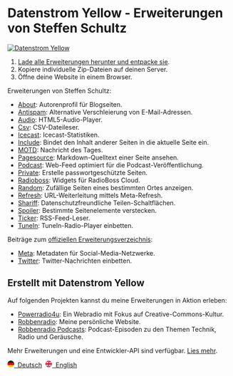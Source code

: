 Datenstrom Yellow - Erweiterungen von Steffen Schultz
=====================================================
[![Datenstrom Yellow](https://raw.githubusercontent.com/datenstrom/yellow-extensions/master/features/help/datenstrom-yellow-de.jpg)](https://datenstrom.se/de/yellow/)

1. [Lade alle Erweiterungen herunter und entpacke sie](https://github.com/schulle4u/yellow-extensions-schulle4u/archive/master.zip).  
2. Kopiere individuelle Zip-Dateien auf deinen Server.  
3. Öffne deine Website in einem Browser.

Erweiterungen von Steffen Schultz:

* [About](https://github.com/schulle4u/yellow-extensions-schulle4u/tree/master/about/README-de.md): 
  Autorenprofil für Blogseiten.
* [Antispam](https://github.com/schulle4u/yellow-extensions-schulle4u/tree/master/antispam/README-de.md): 
  Alternative Verschleierung von E-Mail-Adressen.
* [Audio](https://github.com/schulle4u/yellow-extensions-schulle4u/tree/master/audio/README-de.md): 
  HTML5-Audio-Player.
* [Csv](https://github.com/schulle4u/yellow-extensions-schulle4u/tree/master/csv/README-de.md): 
  CSV-Dateileser.
* [Icecast](https://github.com/schulle4u/yellow-extensions-schulle4u/tree/master/icecast/README-de.md): 
  Icecast-Statistiken.
* [Include](https://github.com/schulle4u/yellow-extensions-schulle4u/tree/master/include/README-de.md): 
  Bindet den Inhalt anderer Seiten in die aktuelle Seite ein.
* [MOTD](https://github.com/schulle4u/yellow-extensions-schulle4u/tree/master/motd/README-de.md): 
  Nachricht des Tages.
* [Pagesource](https://github.com/schulle4u/yellow-extensions-schulle4u/tree/master/pagesource): 
  Markdown-Quelltext einer Seite ansehen.
* [Podcast](https://github.com/schulle4u/yellow-extensions-schulle4u/tree/master/podcast/README-de.md): 
  Web-Feed optimiert für die Podcast-Veröffentlichung.
* [Private](https://github.com/schulle4u/yellow-extensions-schulle4u/tree/master/private/README-de.md): 
  Erstelle passwortgeschützte Seiten.
* [Radioboss](https://github.com/schulle4u/yellow-extensions-schulle4u/tree/master/radioboss/README-de.md): 
  Widgets für RadioBoss Cloud.
* [Random](https://github.com/schulle4u/yellow-extensions-schulle4u/tree/master/random/README-de.md): 
  Zufällige Seiten eines bestimmten Ortes anzeigen.
* [Refresh](https://github.com/schulle4u/yellow-extensions-schulle4u/tree/master/refresh): 
  URL-Weiterleitung mittels Meta-Refresh.
* [Shariff](https://github.com/schulle4u/yellow-extensions-schulle4u/tree/master/shariff/README-de.md): 
  Datenschutzfreundliche Teilen-Schaltflächen.
* [Spoiler](https://github.com/schulle4u/yellow-extensions-schulle4u/tree/master/spoiler/README-de.md): 
  Bestimmte Seitenelemente verstecken.
* [Ticker](https://github.com/schulle4u/yellow-extensions-schulle4u/tree/master/ticker/README-de.md): 
  RSS-Feed-Leser.
* [TuneIn](https://github.com/schulle4u/yellow-extensions-schulle4u/tree/master/tunein/README-de.md): 
  TuneIn-Radio-Player einbetten.

Beiträge zum [offiziellen Erweiterungsverzeichnis](https://github.com/datenstrom/yellow-extensions):

* [Meta](https://github.com/datenstrom/yellow-extensions/tree/master/features/meta): 
  Metadaten für Social-Media-Netzwerke.
* [Twitter](https://github.com/datenstrom/yellow-extensions/tree/master/features/twitter): 
  Twitter-Nachrichten einbetten.

## Erstellt mit Datenstrom Yellow

Auf folgenden Projekten kannst du meine Erweiterungen in Aktion erleben:

* [Powerradio4u](https://powerradio4u.de): 
  Ein Webradio mit Fokus auf Creative-Commons-Kultur.
* [Robbenradio](https://robbenradio.de): 
  Meine persönliche Website.
* [Robbenradio Podcasts](https://podcast.robbenradio.de): 
  Podcast-Episoden zu den Themen Technik, Radio und Geräusche.

Mehr Erweiterungen und eine Entwickler-API sind verfügbar. [Lies mehr](https://extensions.datenstrom.se/de/help/).

<p>
<a href="README-de.md"><img src="https://raw.githubusercontent.com/datenstrom/yellow-extensions/master/features/help/language-de.png" width="15" height="15" alt="Deutsch">&nbsp; Deutsch</a>&nbsp;
<a href="README.md"><img src="https://raw.githubusercontent.com/datenstrom/yellow-extensions/master/features/help/language-en.png" width="15" height="15" alt="English">&nbsp; English</a>&nbsp;
</p>
